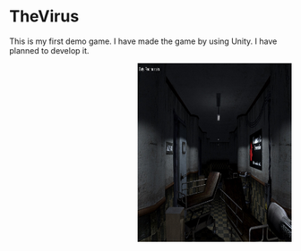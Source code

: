 # TheVirus
This is my first demo game. I have made the game by using Unity. I have planned to develop it.

<p><img align="right" src="screenshoots/beginning.jpg" alt="Alierenkayhan" width ="275" height = "320" /></p>
